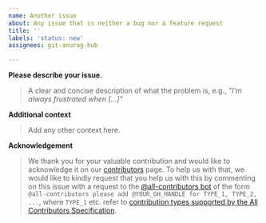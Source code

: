 ```yaml
---
name: Another issue
about: Any issue that is neither a bug nor a feature request
title: ''
labels: 'status: new'
assignees: git-anurag-hub

---
```


**Please describe your issue.**

> A clear and concise description of what the problem is, e.g., _"I'm always
> frustrated when [...]"_

**Additional context**

> Add any other context here.

**Acknowledgement**

> We thank you for your valuable contribution and would like to acknowledge it
> on our [contributors][contributors] page. To help us with that, we would like
> to kindly request that you help us with this by commenting on this issue with
> a request to the [@all-contributors bot][all-contributors-bot] of the form
> `@all-contributors please add @YOUR_GH_HANDLE for TYPE_1, TYPE_2, ...`, where
> `TYPE_1` etc. refer to [contribution types supported by the All Contributors
> Specification][all-contributors-types].

[all-contributors-bot]: <https://allcontributors.org/docs/en/bot/overview>
[all-contributors-types]: <https://allcontributors.org/docs/en/emoji-key>
[contributors]: ../../CONTRIBUTORS
